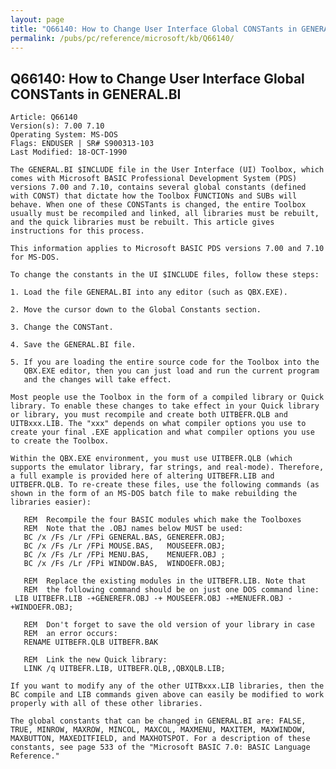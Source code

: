 ```yaml
---
layout: page
title: "Q66140: How to Change User Interface Global CONSTants in GENERAL.BI"
permalink: /pubs/pc/reference/microsoft/kb/Q66140/
---
```


## Q66140: How to Change User Interface Global CONSTants in GENERAL.BI

	Article: Q66140
	Version(s): 7.00 7.10
	Operating System: MS-DOS
	Flags: ENDUSER | SR# S900313-103
	Last Modified: 18-OCT-1990
	
	The GENERAL.BI $INCLUDE file in the User Interface (UI) Toolbox, which
	comes with Microsoft BASIC Professional Development System (PDS)
	versions 7.00 and 7.10, contains several global constants (defined
	with CONST) that dictate how the Toolbox FUNCTIONs and SUBs will
	behave. When one of these CONSTants is changed, the entire Toolbox
	usually must be recompiled and linked, all libraries must be rebuilt,
	and the quick libraries must be rebuilt. This article gives
	instructions for this process.
	
	This information applies to Microsoft BASIC PDS versions 7.00 and 7.10
	for MS-DOS.
	
	To change the constants in the UI $INCLUDE files, follow these steps:
	
	1. Load the file GENERAL.BI into any editor (such as QBX.EXE).
	
	2. Move the cursor down to the Global Constants section.
	
	3. Change the CONSTant.
	
	4. Save the GENERAL.BI file.
	
	5. If you are loading the entire source code for the Toolbox into the
	   QBX.EXE editor, then you can just load and run the current program
	   and the changes will take effect.
	
	Most people use the Toolbox in the form of a compiled library or Quick
	library. To enable these changes to take effect in your Quick library
	or library, you must recompile and create both UITBEFR.QLB and
	UITBxxx.LIB. The "xxx" depends on what compiler options you use to
	create your final .EXE application and what compiler options you use
	to create the Toolbox.
	
	Within the QBX.EXE environment, you must use UITBEFR.QLB (which
	supports the emulator library, far strings, and real-mode). Therefore,
	a full example is provided here of altering UITBEFR.LIB and
	UITBEFR.QLB. To re-create these files, use the following commands (as
	shown in the form of an MS-DOS batch file to make rebuilding the
	libraries easier):
	
	   REM  Recompile the four BASIC modules which make the Toolboxes
	   REM  Note that the .OBJ names below MUST be used:
	   BC /x /Fs /Lr /FPi GENERAL.BAS, GENEREFR.OBJ;
	   BC /x /Fs /Lr /FPi MOUSE.BAS,   MOUSEEFR.OBJ;
	   BC /x /Fs /Lr /FPi MENU.BAS,    MENUEFR.OBJ ;
	   BC /x /Fs /Lr /FPi WINDOW.BAS,  WINDOEFR.OBJ;
	
	   REM  Replace the existing modules in the UITBEFR.LIB. Note that
	   REM  the following command should be on just one DOS command line:
	 LIB UITBEFR.LIB -+GENEREFR.OBJ -+ MOUSEEFR.OBJ -+MENUEFR.OBJ -+WINDOEFR.OBJ;
	
	   REM  Don't forget to save the old version of your library in case
	   REM  an error occurs:
	   RENAME UITBEFR.QLB UITBEFR.BAK
	
	   REM  Link the new Quick library:
	   LINK /q UITBEFR.LIB, UITBEFR.QLB,,QBXQLB.LIB;
	
	If you want to modify any of the other UITBxxx.LIB libraries, then the
	BC compile and LIB commands given above can easily be modified to work
	properly with all of these other libraries.
	
	The global constants that can be changed in GENERAL.BI are: FALSE,
	TRUE, MINROW, MAXROW, MINCOL, MAXCOL, MAXMENU, MAXITEM, MAXWINDOW,
	MAXBUTTON, MAXEDITFIELD, and MAXHOTSPOT. For a description of these
	constants, see page 533 of the "Microsoft BASIC 7.0: BASIC Language
	Reference."
